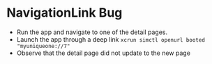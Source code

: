 # NavigationLink Bug

- Run the app and navigate to one of the detail pages. 
- Launch the app through a deep link `xcrun simctl openurl booted "myuniqueone://7"`
- Observe that the detail page did not update to the new page 